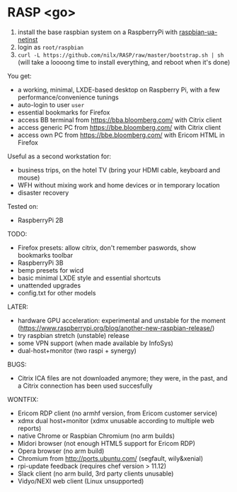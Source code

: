 # RASP \<go>

1. install the base raspbian system on a RaspberryPi with [raspbian-ua-netinst](https://github.com/debian-pi/raspbian-ua-netinst)
2. login as `root/raspbian`
3. `curl -L https://github.com/nilx/RASP/raw/master/bootstrap.sh | sh`
   (will take a loooong time to install everything, and reboot when it's done)

You get:
* a working, minimal, LXDE-based desktop on Raspberry Pi,
  with a few performance/convenience tunings
* auto-login to user `user`
* essential bookmarks for Firefox
* access BB terminal from <https://bba.bloomberg.com/> with Citrix client
* access generic PC from <https://bbe.bloomberg.com/> with Citrix client
* access own PC from <https://bbe.bloomberg.com/> with Ericom HTML in Firefox

Useful as a second workstation for:
* business trips, on the hotel TV
  (bring your HDMI cable, keyboard and mouse)
* WFH without mixing work and home devices or in temporary location
* disaster recovery

Tested on:
* RaspberryPi 2B

TODO:
* Firefox presets: allow citrix, don't remember paswords,
  show bookmarks toolbar
* RaspberryPi 3B
* bemp presets for wicd
* basic minimal LXDE style and essential shortcuts
* unattended upgrades
* config.txt for other models

LATER:
* hardware GPU acceleration: experimental and unstable for the moment (https://www.raspberrypi.org/blog/another-new-raspbian-release/)
* try raspbian stretch (unstable) release
* some VPN support (when made available by InfoSys)
* dual-host+monitor (two raspi + synergy)

BUGS:
* Citrix ICA files are not downloaded anymore; they were, in the past,
  and a Citrix connection has been used succesfully

WONTFIX:
* Ericom RDP client (no armhf version, from Ericom customer service)
* xdmx dual host+monitor (xdmx unusable according to multiple web reports)
* native Chrome or Raspbian Chromium (no arm builds)
* Midori browser (not enough HTML5 support for Ericom RDP)
* Opera browser (no arm build)
* Chromium from <http://ports.ubuntu.com/> (segfault, wily&xenial)
* rpi-update feedback (requires chef version > 11.12)
* Slack client (no arm build, 3rd party clients unusable)
* Vidyo/NEXI web client (Linux unsupported)
